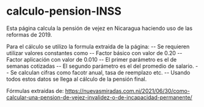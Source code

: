 # calculo-pension-INSS
Esta página calcula la pensión de vejez en Nicaragua haciendo uso de las reformas de 2019.

Para el cálculo se utilizo la formula extraida de la página: 
-- Se requieren utilizar valores constantes como 
-- Factor básico con valor de 0.20
-- Factor aplicación con valor de 0.010
-- El primer parámetro es el de semanas cotizadas
-- El segundo parámetro es el del promedio de salario.
-- Se calculan cifras como facotr anual, tasa de reemplazo etc.
-- Usando todos estos datos se llega al cálculo de la pensión final.

Fórmulas extraidas de: https://nuevasmiradas.com.ni/2021/06/30/como-calcular-una-pension-de-vejez-invalidez-o-de-incapacidad-permanente/